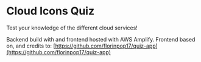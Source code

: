 # Cloud Icons Quiz

Test your knowledge of the different cloud services!

Backend build with and frontend hosted with AWS Amplify.
Frontend based on, and credits to: [https://github.com/florinpop17/quiz-app](https://github.com/florinpop17/quiz-app)
